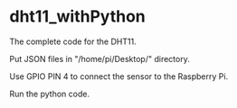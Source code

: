 # dht11_withPython
The complete code for the DHT11.

Put JSON files in "/home/pi/Desktop/" directory.

Use GPIO PIN 4 to connect the sensor to the Raspberry Pi.

Run the python code.
